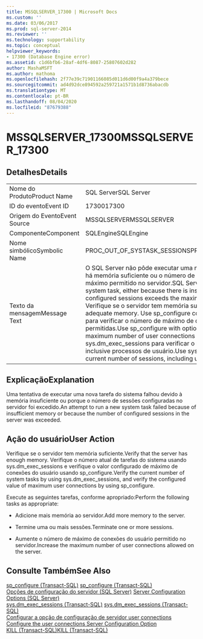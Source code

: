 ```yaml
---
title: MSSQLSERVER_17300 | Microsoft Docs
ms.custom: ''
ms.date: 03/06/2017
ms.prod: sql-server-2014
ms.reviewer: ''
ms.technology: supportability
ms.topic: conceptual
helpviewer_keywords:
- 17300 (Database Engine error)
ms.assetid: c1d6bfb6-28af-4df6-8087-25807602d282
author: MashaMSFT
ms.author: mathoma
ms.openlocfilehash: 2f77e39c71901166085d011d6d00f9a4a379bece
ms.sourcegitcommit: ad4d92dce894592a259721a1571b1d8736abacdb
ms.translationtype: MT
ms.contentlocale: pt-BR
ms.lasthandoff: 08/04/2020
ms.locfileid: "87679388"
---
```

# <a name="mssqlserver_17300"></a><span data-ttu-id="8b2f6-102">MSSQLSERVER_17300</span><span class="sxs-lookup"><span data-stu-id="8b2f6-102">MSSQLSERVER_17300</span></span>
    
## <a name="details"></a><span data-ttu-id="8b2f6-103">Detalhes</span><span class="sxs-lookup"><span data-stu-id="8b2f6-103">Details</span></span>  
  
|||  
|-|-|  
|<span data-ttu-id="8b2f6-104">Nome do Produto</span><span class="sxs-lookup"><span data-stu-id="8b2f6-104">Product Name</span></span>|<span data-ttu-id="8b2f6-105">SQL Server</span><span class="sxs-lookup"><span data-stu-id="8b2f6-105">SQL Server</span></span>|  
|<span data-ttu-id="8b2f6-106">ID do evento</span><span class="sxs-lookup"><span data-stu-id="8b2f6-106">Event ID</span></span>|<span data-ttu-id="8b2f6-107">17300</span><span class="sxs-lookup"><span data-stu-id="8b2f6-107">17300</span></span>|  
|<span data-ttu-id="8b2f6-108">Origem do Evento</span><span class="sxs-lookup"><span data-stu-id="8b2f6-108">Event Source</span></span>|<span data-ttu-id="8b2f6-109">MSSQLSERVER</span><span class="sxs-lookup"><span data-stu-id="8b2f6-109">MSSQLSERVER</span></span>|  
|<span data-ttu-id="8b2f6-110">Componente</span><span class="sxs-lookup"><span data-stu-id="8b2f6-110">Component</span></span>|<span data-ttu-id="8b2f6-111">SQLEngine</span><span class="sxs-lookup"><span data-stu-id="8b2f6-111">SQLEngine</span></span>|  
|<span data-ttu-id="8b2f6-112">Nome simbólico</span><span class="sxs-lookup"><span data-stu-id="8b2f6-112">Symbolic Name</span></span>|<span data-ttu-id="8b2f6-113">PROC_OUT_OF_SYSTASK_SESSIONS</span><span class="sxs-lookup"><span data-stu-id="8b2f6-113">PROC_OUT_OF_SYSTASK_SESSIONS</span></span>|  
|<span data-ttu-id="8b2f6-114">Texto da mensagem</span><span class="sxs-lookup"><span data-stu-id="8b2f6-114">Message Text</span></span>|<span data-ttu-id="8b2f6-115">O SQL Server não pôde executar uma nova tarefa do sistema, porque não há memória suficiente ou o número de sessões configuradas excede o máximo permitido no servidor.</span><span class="sxs-lookup"><span data-stu-id="8b2f6-115">SQL Server was unable to run a new system task, either because there is insufficient memory or the number of configured sessions exceeds the maximum allowed in the server.</span></span> <span data-ttu-id="8b2f6-116">Verifique se o servidor tem memória suficiente.</span><span class="sxs-lookup"><span data-stu-id="8b2f6-116">Verify that the server has adequate memory.</span></span> <span data-ttu-id="8b2f6-117">Use sp_configure com a opção 'conexões de usuário' para verificar o número de máximo de conexões de usuário permitidas.</span><span class="sxs-lookup"><span data-stu-id="8b2f6-117">Use sp_configure with option 'user connections' to check the maximum number of user connections allowed.</span></span> <span data-ttu-id="8b2f6-118">Use sys.dm_exec_sessions para verificar o número atual de sessões, inclusive processos de usuário.</span><span class="sxs-lookup"><span data-stu-id="8b2f6-118">Use sys.dm_exec_sessions to check the current number of sessions, including user processes.</span></span>|  
  
## <a name="explanation"></a><span data-ttu-id="8b2f6-119">Explicação</span><span class="sxs-lookup"><span data-stu-id="8b2f6-119">Explanation</span></span>  
 <span data-ttu-id="8b2f6-120">Uma tentativa de executar uma nova tarefa do sistema falhou devido à memória insuficiente ou porque o número de sessões configuradas no servidor foi excedido.</span><span class="sxs-lookup"><span data-stu-id="8b2f6-120">An attempt to run a new system task failed because of insufficient memory or because the number of configured sessions in the server was exceeded.</span></span>  
  
## <a name="user-action"></a><span data-ttu-id="8b2f6-121">Ação do usuário</span><span class="sxs-lookup"><span data-stu-id="8b2f6-121">User Action</span></span>  
 <span data-ttu-id="8b2f6-122">Verifique se o servidor tem memória suficiente.</span><span class="sxs-lookup"><span data-stu-id="8b2f6-122">Verify that the server has enough memory.</span></span> <span data-ttu-id="8b2f6-123">Verifique o número atual de tarefas do sistema usando sys.dm_exec_sessions e verifique o valor configurado de máximo de conexões do usuário usando sp_configure.</span><span class="sxs-lookup"><span data-stu-id="8b2f6-123">Verify the current number of system tasks by using sys.dm_exec_sessions, and verify the configured value of maximum user connections by using sp_configure.</span></span>  
  
 <span data-ttu-id="8b2f6-124">Execute as seguintes tarefas, conforme apropriado:</span><span class="sxs-lookup"><span data-stu-id="8b2f6-124">Perform the following tasks as appropriate:</span></span>  
  
-   <span data-ttu-id="8b2f6-125">Adicione mais memória ao servidor.</span><span class="sxs-lookup"><span data-stu-id="8b2f6-125">Add more memory to the server.</span></span>  
  
-   <span data-ttu-id="8b2f6-126">Termine uma ou mais sessões.</span><span class="sxs-lookup"><span data-stu-id="8b2f6-126">Terminate one or more sessions.</span></span>  
  
-   <span data-ttu-id="8b2f6-127">Aumente o número de máximo de conexões do usuário permitido no servidor.</span><span class="sxs-lookup"><span data-stu-id="8b2f6-127">Increase the maximum number of user connections allowed on the server.</span></span>  
  
## <a name="see-also"></a><span data-ttu-id="8b2f6-128">Consulte Também</span><span class="sxs-lookup"><span data-stu-id="8b2f6-128">See Also</span></span>  
 <span data-ttu-id="8b2f6-129">[sp_configure &#40;Transact-SQL&#41;](/sql/relational-databases/system-stored-procedures/sp-configure-transact-sql) </span><span class="sxs-lookup"><span data-stu-id="8b2f6-129">[sp_configure &#40;Transact-SQL&#41;](/sql/relational-databases/system-stored-procedures/sp-configure-transact-sql) </span></span>  
 <span data-ttu-id="8b2f6-130">[Opções de configuração do servidor &#40;SQL Server&#41;](../../database-engine/configure-windows/server-configuration-options-sql-server.md) </span><span class="sxs-lookup"><span data-stu-id="8b2f6-130">[Server Configuration Options &#40;SQL Server&#41;](../../database-engine/configure-windows/server-configuration-options-sql-server.md) </span></span>  
 <span data-ttu-id="8b2f6-131">[sys.dm_exec_sessions &#40;Transact-SQL&#41;](/sql/relational-databases/system-dynamic-management-views/sys-dm-exec-sessions-transact-sql) </span><span class="sxs-lookup"><span data-stu-id="8b2f6-131">[sys.dm_exec_sessions &#40;Transact-SQL&#41;](/sql/relational-databases/system-dynamic-management-views/sys-dm-exec-sessions-transact-sql) </span></span>  
 <span data-ttu-id="8b2f6-132">[Configurar a opção de configuração de servidor user connections](../../database-engine/configure-windows/configure-the-user-connections-server-configuration-option.md) </span><span class="sxs-lookup"><span data-stu-id="8b2f6-132">[Configure the user connections Server Configuration Option](../../database-engine/configure-windows/configure-the-user-connections-server-configuration-option.md) </span></span>  
 [<span data-ttu-id="8b2f6-133">KILL &#40;Transact-SQL&#41;</span><span class="sxs-lookup"><span data-stu-id="8b2f6-133">KILL &#40;Transact-SQL&#41;</span></span>](/sql/t-sql/language-elements/kill-transact-sql)  
  
  
